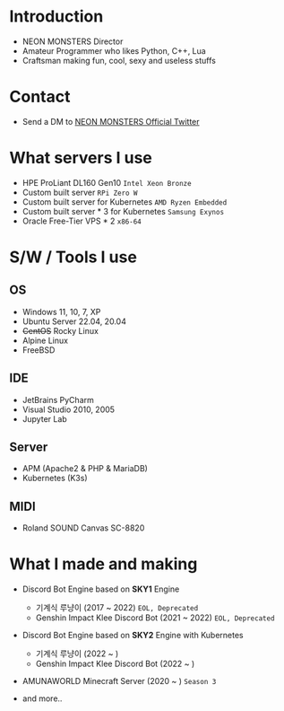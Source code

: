 # Introduction
- NEON MONSTERS Director
- Amateur Programmer who likes Python, C++, Lua
- Craftsman making fun, cool, sexy and useless stuffs

# Contact
- Send a DM to [NEON MONSTERS Official Twitter](https://twitter.com/neonmonsterskr)

# What servers I use
- HPE ProLiant DL160 Gen10 `Intel Xeon Bronze`
- Custom built server `RPi Zero W`
- Custom built server for Kubernetes `AMD Ryzen Embedded`
- Custom built server * 3 for Kubernetes `Samsung Exynos`
- Oracle Free-Tier VPS * 2 `x86-64`

# S/W / Tools I use
## OS
- Windows 11, 10, 7, XP
- Ubuntu Server 22.04, 20.04
- ~~CentOS~~ Rocky Linux
- Alpine Linux
- FreeBSD
## IDE
- JetBrains PyCharm
- Visual Studio 2010, 2005
- Jupyter Lab
## Server
- APM (Apache2 & PHP & MariaDB)
- Kubernetes (K3s)
## MIDI
- Roland SOUND Canvas SC-8820

# What I made and making
- Discord Bot Engine based on **SKY1** Engine
  - 기계식 루냥이 (2017 ~ 2022) `EOL, Deprecated`
  - Genshin Impact Klee Discord Bot (2021 ~ 2022) `EOL, Deprecated`
- Discord Bot Engine based on **SKY2** Engine with Kubernetes
  - 기계식 루냥이 (2022 ~ )
  - Genshin Impact Klee Discord Bot (2022 ~ )
- AMUNAWORLD Minecraft Server (2020 ~ ) `Season 3`

- and more..
